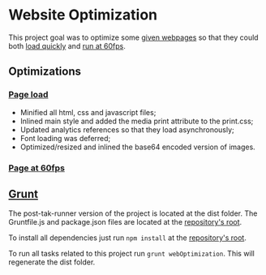# Website Optimization

This project goal was to optimize some [given webpages](https://github.com/udacity/frontend-nanodegree-mobile-portfolio) so that they could both [load quickly](https://riusuky.github.io/udacity-web-front-end/7.Website_Optimization/dist/index.html) and [run at 60fps](https://riusuky.github.io/udacity-web-front-end/7.Website_Optimization/dist/views/pizza.html).

## Optimizations

### [Page load](https://riusuky.github.io/udacity-web-front-end/7.Website_Optimization/dist/index.html)

- Minified all html, css and javascript files;
- Inlined main style and added the media print attribute to the print.css;
- Updated analytics references so that they load asynchronously;
- Font loading was deferred;
- Optimized/resized and inlined the base64 encoded version of images.

### [Page at 60fps](https://riusuky.github.io/udacity-web-front-end/7.Website_Optimization/dist/views/pizza.html)

## [Grunt](https://gruntjs.com)

The post-tak-runner version of the project is located at the dist folder. The Gruntfile.js and package.json files are located at the [repository's root](../).

To install all dependencies just run `npm install` at the [repository's root](../).

To run all tasks related to this project run `grunt webOptimization`. This will regenerate the dist folder.
